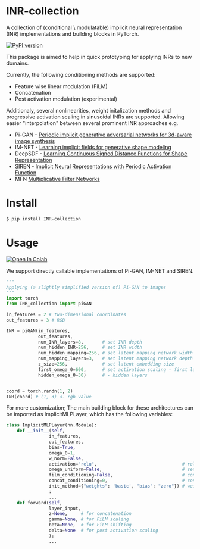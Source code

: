 # INR-collection
A collection of (conditional \ modulatable) implicit neural representation (INR) implementations and building blocks in PyTorch. 

[![PyPI version](https://badge.fury.io/py/INR-collection.svg)](https://badge.fury.io/py/INR-collection)

This package is aimed to help in quick prototyping for applying INRs to new domains.

Currently, the following conditioning methods are supported:
- Feature wise linear modulation (FiLM)
- Concatenation
- Post activation modulation (experimental)

Additionaly, several nonlinearities, weight initalization methods and progressive activation scaling in sinusoidal INRs are supported. Allowing easier "interpolation" between several prominent INR approaches e.g.
- Pi-GAN - <a href="https://openaccess.thecvf.com/content/CVPR2021/papers/Chan_Pi-GAN_Periodic_Implicit_Generative_Adversarial_Networks_for_3D-Aware_Image_Synthesis_CVPR_2021_paper.pdf"> Periodic implicit generative adversarial networks for 3d-aware image synthesis </a> 
- IM-NET - <a href="http://summit.sfu.ca/system/files/iritems1/19324/etd20312.pdf"> Learning implicit fields for generative shape modeling </a>
- DeepSDF - <a href="https://openaccess.thecvf.com/content_CVPR_2019/papers/Park_DeepSDF_Learning_Continuous_Signed_Distance_Functions_for_Shape_Representation_CVPR_2019_paper.pdf"> Learning Continuous Signed Distance Functions
for Shape Representation </a>
- SIREN - <a href="https://arxiv.org/abs/2006.09661">Implicit Neural Representations with Periodic Activation Function</a>
- MFN <a href="https://openreview.net/pdf?id=OmtmcPkkhT"> Multiplicative Filter Networks </a>

# Install 

```bash
$ pip install INR-collection
```

# Usage

[![Open In Colab](https://colab.research.google.com/assets/colab-badge.svg)]()

We support directly callable implementations of Pi-GAN, IM-NET and SIREN.

```python
"""
Applying (a slightly simplified version of) Pi-GAN to images 
"""
import torch
from INR_collection import piGAN

in_features = 2 # two-dimensional coordinates
out_features = 3 # RGB

INR = piGAN(in_features, 
            out_features, 
            num_INR_layers=8,       # set INR depth
            num_hidden_INR=256,     # set INR width
            num_hidden_mapping=256, # set latent mapping network width 
            num_mapping_layers=3,   # set latent mapping network depth
            z_size=256,             # set latent embedding size
            first_omega_0=600,      # set activation scaling - first layer
            hidden_omega_0=30)      # - hidden layers


coord = torch.randn(1, 2)
INR(coord) # (1, 3) <- rgb value
```

For more customization; The main building block for these architectures can be imported as ImplicitMLPLayer, which has the following variables:

```python
class ImplicitMLPLayer(nn.Module):
    def __init__(self, 
                in_features, 
                out_features, 
                bias=True,
                omega_0=1, 
                w_norm=False, 
                activation="relu",                                # relu, sine, sigmoid, tanh, none
                omega_uniform=False,                              # set omegas uniformly random between set value and 0
                film_conditioning=False,                          # condition this layer using FiLM
                concat_conditioning=0,                            # condition this layer using concatenation
                init_method={"weights": 'basic', "bias": "zero"}) # weights: basic, kaiming_in, siren. bias: zero, polar
                :
                ...
    def forward(self, 
                layer_input, 
                z=None,     # for concatenation
                gamma=None, # for FiLM scaling
                beta=None,  # for FiLM shifting
                delta=None  # for post activation scaling
                ):
                ...
```

